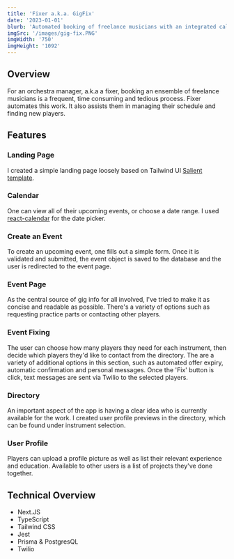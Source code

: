 ```yaml
---
title: 'Fixer a.k.a. GigFix'
date: '2023-01-01'
blurb: 'Automated booking of freelance musicians with an integrated calendar and directory'
imgSrc: '/images/gig-fix.PNG'
imgWidth: '750'
imgHeight: '1092'
---
```

## Overview
For an orchestra manager, a.k.a a fixer, booking an ensemble of freelance musicians is a frequent, time consuming and tedious process. Fixer automates this work. It also assists them in managing their schedule and finding new players.

## Features
### Landing Page
I created a simple landing page loosely based on Tailwind UI [Salient template](https://salient.tailwindui.com/).




### Calendar
One can view all of their upcoming events, or choose a date range. I used [react-calendar](https://github.com/wojtekmaj/react-calendar) for the date picker. 



### Create an Event
To create an upcoming event, one fills out a simple form. Once it is validated and submitted, the event object is saved to the database and the user is redirected to the event page. 



### Event Page
As the central source of gig info for all involved, I've tried to make it as concise and readable as possible. There's a variety of options such as requesting practice parts or contacting other players.



### Event Fixing
The user can choose how many players they need for each instrument, then decide which players they'd like to contact from the directory. The are a variety of additional options in this section, such as automated offer expiry, automatic confirmation and personal messages. Once the 'Fix' button is click, text messages are sent via Twilio to the selected players.



### Directory 
An important aspect of the app is having a clear idea who is currently available for the work. I created user profile previews in the directory, which can be found under instrument selection.



### User Profile 
Players can upload a profile picture as well as list their relevant experience and education. Available to other users is a list of projects they've done together.



## Technical Overview
* Next.JS
* TypeScript
* Tailwind CSS
* Jest
* Prisma & PostgresQL
* Twilio